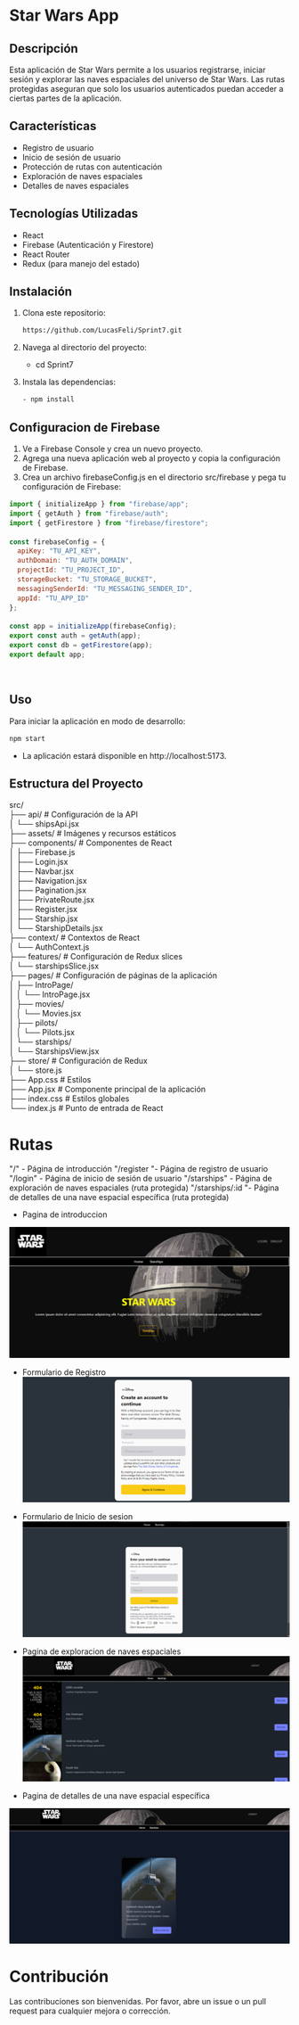 # Star Wars App

## Descripción

Esta aplicación de Star Wars permite a los usuarios registrarse, iniciar sesión y explorar las naves espaciales del universo de Star Wars. Las rutas protegidas aseguran que solo los usuarios autenticados puedan acceder a ciertas partes de la aplicación.

## Características

- Registro de usuario
- Inicio de sesión de usuario
- Protección de rutas con autenticación
- Exploración de naves espaciales
- Detalles de naves espaciales

## Tecnologías Utilizadas

- React
- Firebase (Autenticación y Firestore)
- React Router
- Redux (para manejo del estado)

## Instalación

1. Clona este repositorio:
   ```sh
   https://github.com/LucasFeli/Sprint7.git
   ```

2. Navega al directorio del proyecto:

   - cd Sprint7

3. Instala las dependencias:
    ```sh
    - npm install
    ```

##  Configuracion de Firebase

1. Ve a Firebase Console y crea un nuevo proyecto.
2. Agrega una nueva aplicación web al proyecto y copia la configuración de Firebase.
3. Crea un archivo firebaseConfig.js en el directorio src/firebase y pega tu configuración de Firebase:


```js
import { initializeApp } from "firebase/app";
import { getAuth } from "firebase/auth";
import { getFirestore } from "firebase/firestore";

const firebaseConfig = {
  apiKey: "TU_API_KEY",
  authDomain: "TU_AUTH_DOMAIN",
  projectId: "TU_PROJECT_ID",
  storageBucket: "TU_STORAGE_BUCKET",
  messagingSenderId: "TU_MESSAGING_SENDER_ID",
  appId: "TU_APP_ID"
};

const app = initializeApp(firebaseConfig);
export const auth = getAuth(app);
export const db = getFirestore(app);
export default app;
```

<br>


## Uso 

Para iniciar la aplicación en modo de desarrollo:

```sh
npm start
```

- La aplicación estará disponible en http://localhost:5173.

## Estructura del Proyecto

src/<br>
├── api/ # Configuración de la API <br>
│ └── shipsApi.jsx<br>
├── assets/ # Imágenes y recursos estáticos<br>
├── components/ # Componentes de React<br>
│ ├── Firebase.js <br>
│ ├── Login.jsx <br>
│ ├── Navbar.jsx <br>
│ ├── Navigation.jsx <br>
│ ├── Pagination.jsx <br>
│ ├── PrivateRoute.jsx <br>
│ ├── Register.jsx <br>
│ ├── Starship.jsx <br>
│ └── StarshipDetails.jsx <br>
├── context/ # Contextos de React <br>
│ └── AuthContext.js <br>
├── features/ # Configuración de Redux slices <br>
│ └── starshipsSlice.jsx <br>
├── pages/ # Configuración de páginas de la aplicación <br>
│ ├── IntroPage/ <br>
│ │ └── IntroPage.jsx <br>
│ ├── movies/ <br>
│ │ └── Movies.jsx <br>
│ ├── pilots/ <br>
│ │ └── Pilots.jsx <br>
│ └── starships/ <br>
│ └── StarshipsView.jsx <br>
├── store/ # Configuración de Redux <br>
│ └── store.js <br>
├── App.css # Estilos <br>
├── App.jsx # Componente principal de la aplicación <br>
├── index.css # Estilos globales <br>
└── index.js # Punto de entrada de React <br>

# Rutas


"/" - Página de introducción
"/register "- Página de registro de usuario
"/login" - Página de inicio de sesión de usuario
"/starships" - Página de exploración de naves espaciales (ruta protegida)
"/starships/:id "- Página de detalles de una nave espacial específica (ruta protegida)

- Pagina de introduccion

![alt text](src/assets/Capturas_Readme/image.png)

- Formulario de Registro
![alt Formulario de Registro](src/assets/Capturas_Readme/image-1.png)

- Formulario de Inicio de sesion
![alt Formulario de Inicio de sesion](src/assets/Capturas_Readme/image_Login.png)

- Pagina de exploracion de naves espaciales
![alt Pagina de exploracion de naves espaciales](src/assets/Capturas_Readme/image-3.png)

- Pagina de detalles de una nave espacial específica

![alt Pagina de detalles de una nave espacial específica](src/assets/Capturas_Readme/image-5.png)

# Contribución

Las contribuciones son bienvenidas. Por favor, abre un issue o un pull request para cualquier mejora o corrección.





